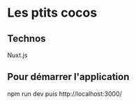 # Les ptits cocos


## Technos

Nuxt.js
<!--stackedit_data:
eyJoaXN0b3J5IjpbMTA4MzkyOTk5NF19
-->

## Pour démarrer l'application
npm run dev puis http://localhost:3000/
